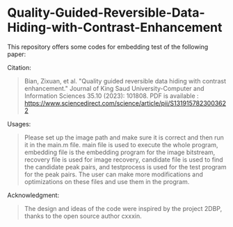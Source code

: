 # Quality-Guided-Reversible-Data-Hiding-with-Contrast-Enhancement
This repository offers some codes for embedding test of the following paper:

Citation:
> Bian, Zixuan, et al. "Quality guided reversible data hiding with contrast enhancement." Journal of King Saud University-Computer and Information Sciences 35.10 (2023): 101808.
PDF is available :
> https://www.sciencedirect.com/science/article/pii/S1319157823003622

Usages:
> Please set up the image path and make sure it is correct and then run it in the main.m file. main file is used to execute the whole program, embedding file is the embedding program for the image bitstream, recovery file is used for image recovery, candidate file is used to find the candidate peak pairs, and testprocess is used for the test program for the peak pairs. The user can make more modifications and optimizations on these files and use them in the program.

Acknowledgment:
> The design and ideas of the code were inspired by the project 2DBP, thanks to the open source author cxxxin.
